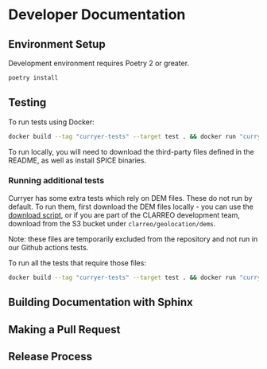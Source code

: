 # Developer Documentation

## Environment Setup

Development environment requires Poetry 2 or greater.

```bash
poetry install
```

## Testing

To run tests using Docker:

```bash
docker build --tag "curryer-tests" --target test . && docker run "curryer-tests"
```

To run locally, you will need to download the third-party files defined in the README, as well as install SPICE binaries.

### Running additional tests

Curryer has some extra tests which rely on DEM files. These do not run by default. To run them, first download the DEM files locally - you can use the [download script](https://github.com/lasp/curryer/blob/main/bin/download_dem.py),
or if you are part of the CLARREO development team, download from the S3 bucket under `clarreo/geolocation/dems`.

Note: these files are temporarily excluded from the repository and not run in our Github actions tests.

To run all the tests that require those files:

```bash
docker build --tag "curryer-tests" --target test . && docker run "curryer-tests" --run-extra
```

## Building Documentation with Sphinx

## Making a Pull Request

## Release Process
